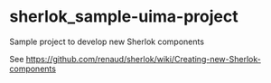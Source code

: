 # sherlok_sample-uima-project

Sample project to develop new Sherlok components

See https://github.com/renaud/sherlok/wiki/Creating-new-Sherlok-components
